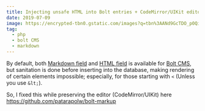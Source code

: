 ```yaml
---
title: Injecting unsafe HTML into Bolt entries + CodeMirror/UIKit editor
date: 2019-07-09
image: https://encrypted-tbn0.gstatic.com/images?q=tbn%3AANd9GcTDO_p0QiaGehExbdLMqCY2MT7TP759whHkorR0MegIwQ4IHb4R
tag:
  - php
  - bolt CMS
  - markdown
---
```


By default, both [Markdown field](https://docs.bolt.cm/3.6/fields/markdown#input-sanitisation) and [HTML field](https://docs.bolt.cm/3.6/fields/html#input-sanitisation) is available for [Bolt CMS](https://bolt.cm/), but sanitation is done before inserting into the database, making rendering of certain elements impossible; especially, for those starting with `<` (Unless you use `&lt;`).

So, I fixed this while preserving the editor (CodeMirror/UIKit) here <https://github.com/patarapolw/bolt-markup>
